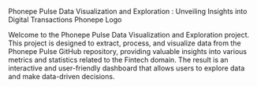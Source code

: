 Phonepe Pulse Data Visualization and Exploration : Unveiling Insights into Digital Transactions
Phonepe Logo

Welcome to the Phonepe Pulse Data Visualization and Exploration project.
This project is designed to extract, process, and visualize data from the Phonepe Pulse GitHub repository, providing valuable insights into various metrics and statistics related to the Fintech domain.
The result is an interactive and user-friendly dashboard that allows users to explore data and make data-driven decisions.

